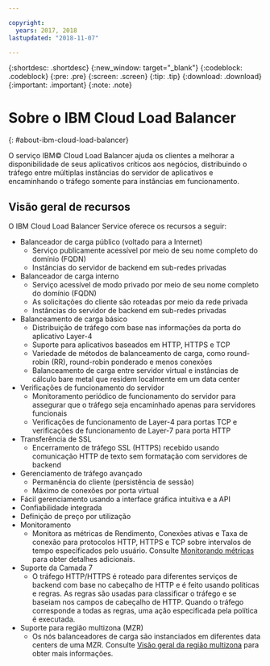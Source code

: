 ```yaml
---

copyright:
  years: 2017, 2018
lastupdated: "2018-11-07"

---
```


{:shortdesc: .shortdesc}
{:new_window: target="_blank"}
{:codeblock: .codeblock}
{:pre: .pre}
{:screen: .screen}
{:tip: .tip}
{:download: .download}
{:important: .important}
{:note: .note}

# Sobre o IBM Cloud Load Balancer
{: #about-ibm-cloud-load-balancer}

O serviço IBM© Cloud Load Balancer ajuda os clientes a melhorar a disponibilidade de seus
aplicativos críticos aos negócios, distribuindo o tráfego entre múltiplas instâncias do servidor
de aplicativos e encaminhando o tráfego somente para instâncias em funcionamento.

## Visão geral de recursos
O IBM Cloud Load Balancer Service oferece os recursos a seguir:

* Balanceador de carga público (voltado para a Internet)
	* Serviço publicamente acessível por meio de seu nome completo do domínio (FQDN)
	* Instâncias do servidor de backend em sub-redes privadas
* Balanceador de carga interno
	* Serviço acessível de modo privado por meio de seu nome completo do domínio (FQDN)
	* As solicitações do cliente são roteadas por meio da rede privada
	* Instâncias do servidor de backend em sub-redes privadas
* Balanceamento de carga básico
	* Distribuição de tráfego com base nas informações da porta do aplicativo Layer-4
	* Suporte para aplicativos baseados em HTTP, HTTPS e TCP
	* Variedade de métodos de balanceamento de carga, como round-robin (RR), round-robin ponderado e menos conexões
	* Balanceamento de carga entre servidor virtual e instâncias de cálculo bare metal que residem localmente em um data center
* Verificações de funcionamento do servidor
	* Monitoramento periódico de funcionamento do servidor para assegurar que o tráfego seja encaminhado apenas para servidores funcionais
	* Verificações de funcionamento de Layer-4 para portas TCP e verificações de funcionamento de Layer-7 para porta HTTP
* Transferência de SSL
	* Encerramento de tráfego SSL (HTTPS) recebido usando comunicação HTTP de texto sem formatação com servidores de backend
* Gerenciamento de tráfego avançado
	* Permanência do cliente (persistência de sessão)
	* Máximo de conexões por porta virtual
* Fácil gerenciamento usando a interface gráfica intuitiva e a API
* Confiabilidade integrada
* Definição de preço por utilização
* Monitoramento
    * Monitora as métricas de Rendimento, Conexões ativas e Taxa de conexão para protocolos HTTP, HTTPS e TCP sobre intervalos de tempo especificados pelo usuário. Consulte [Monitorando métricas](/docs/infrastructure/loadbalancer-service?topic=loadbalancer-service-monitoring-metrics-with-ibm-cloud-load-balancer) para obter detalhes adicionais.
* Suporte da Camada 7
    * O tráfego HTTP/HTTPS é roteado para diferentes serviços de backend com base no cabeçalho de HTTP e é feito usando políticas e regras. As regras são usadas para classificar o tráfego e se baseiam nos campos de cabeçalho de HTTP. Quando o tráfego corresponde a todas as regras, uma ação especificada pela política é executada.
* Suporte para região multizona (MZR)
    * Os nós balanceadores de carga são instanciados em diferentes data centers de uma MZR. Consulte [Visão geral da região multizona](/docs/infrastructure/loadbalancer-service?topic=loadbalancer-service-multi-zone-region-mzr-overview) para obter mais informações.
